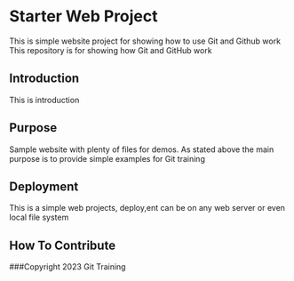 # Starter Web Project

This is simple website project for showing how to use Git and Github work
This repository is for showing how Git and GitHub work


## Introduction
This is introduction

## Purpose

Sample website with plenty of files for demos. As stated above the main purpose is to provide simple examples for Git training

## Deployment
This is a simple web projects, deploy,ent can be on any web server or even local file system

## How To Contribute

###Copyright
2023 Git Training
